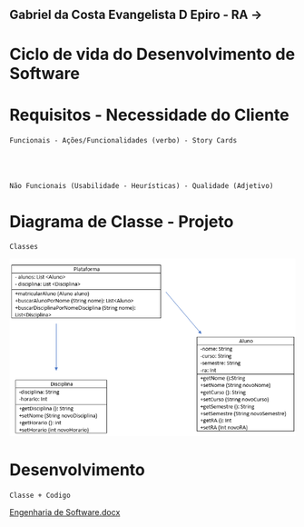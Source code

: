 ## Gabriel da Costa Evangelista D Epiro - RA -> 
# Ciclo de vida do Desenvolvimento de Software

# Requisitos - Necessidade do Cliente

    Funcionais - Ações/Funcionalidades (verbo) - Story Cards
  
  
  

    Não Funcionais (Usabilidade - Heurísticas) - Qualidade (Adjetivo)
  
  
  
  
  # Diagrama de Classe - Projeto
    Classes
   <img src="https://github.com/GabrielDepiro/Bertoti/blob/main/Engenharia%20de%20Software/Diagrama%20de%20Classe.png">
  
  # Desenvolvimento
    Classe + Codigo 
  

[Engenharia de Software.docx](https://github.com/GabrielDepiro/Bertoti/files/8249011/Engenharia.de.Software.docx)


